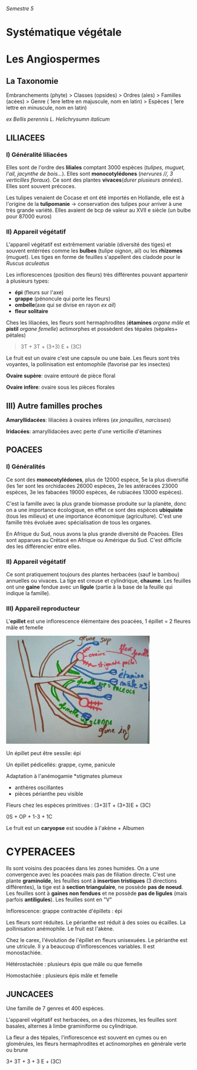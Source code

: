 *Semestre 5*	

# Systématique végétale

# Les Angiospermes

## La Taxonomie

Embranchements (phyte) > Classes (opsides) > Ordres (ales) > Familles (acées) > Genre ( 1ere lettre en majuscule, nom en latin) > Espèces ( 1ere lettre en minuscule, nom en latin)

*ex Bellis perennis L.*
*Helichrysumn italicum*

## LILIACEES

### I) Généralité liliacées

Elles sont de l'ordre des **liliales** comptant 3000 espèces (*tulipes, muguet, l'ail, jacynthe de bois...*). Elles sont **monocotylédones** (*nervures //, 3 verticilles floraux*). Ce sont des plantes **vivaces**(*durer plusieurs années*). Elles sont souvent précoces.

Les tulipes venaient de Cocase et ont été importés en Hollande, elle est à l'origine de la **tulipomanie** -> conservation des tulipes pour arriver à une très grande variété. Elles avaient de bcp de valeur au XVII e siècle (un bulbe pour 87000 euros)

### II) Appareil végétatif

L'appareil végétatif est extrêmement variable (diversité des tiges) et souvent entérrées comme les **bulbes** (tulipe oignon, ail) ou les **rhizomes** (muguet).
Les tiges en forme de feuilles s'appellent des cladode pour le *Ruscus aculeatus*
 
Les inflorescences (position des fleurs) très différentes pouvant appartenir à plusieurs types:
* **épi** (fleurs sur l'axe)
* **grappe** (pénoncule qui porte les fleurs)
* **ombelle**(axe qui se divise en rayon *ex ail*)
* **fleur solitaire**

Ches les liliacées, les fleurs sont hermaphrodites (**étamines** *organe mâle* et **pistil** *organe femelle*) actimorphes et possèdent des tépales (sépales+ pétales)

> 3T + 3T + (3+3) E + (3C)

Le fruit est un ovaire c'est une capsule ou une baie.
Les fleurs sont très voyantes, la pollinisation est entomophile (favorisé par les insectes)

**Ovaire supère**: ovaire entouré de pièce floral

**Ovaire infère**: ovaire sous les pièces florales

## III) Autre familles proches

**Amaryllidacées**: liliacées à ovaires infères (*ex jonquilles, narcisses*)

**Iridacées**: amaryllidacées avec perte d'une verticille d'étamines 


## POACEES

### I) Généralités

Ce sont des **monocotylédones**, plus de 12000 espèce, 5e la plus diversifié (les 1er sont les orchidacées 26000 espèces, 2e les astéracées 23000 espèces, 3e les fabacées 19000 espèces, 4e rubiacées 13000 espèces).

C'est la famille avec la plus grande biomasse produite sur la planète, donc on a une importance écologique, en effet ce sont des espèces **ubiquiste** (tous les milieux) et une importance économique (agriculture).
C'est une famille très évoluée avec spécialisation de tous les organes.

En Afrique du Sud, nous avons la plus grande diversité de Poacées.
Elles sont apparues au Crétacé en Afrique ou Amérique du Sud.
C'est difficile des les différencier entre elles.

### II) Appareil végétatif

Ce sont pratiquement toujours des plantes herbacées (sauf le bambou) annuelles ou vivaces. La tige est creuse et cylindrique, **chaume**. Les feuilles ont une **gaine** fendue avec un **ligule** (partie à la base de la feuille qui indique la famille).

### III) Appareil reproducteur

L'**epillet** est une inflorescence élémentaire des poacées, 1 épillet = 2 fleures mâle et femelle

![Epillet](Images/épillet.jpg) 

 Un épillet peut être sessile: épi

Un épillet pédicellés: grappe, cyme, panicule
 
Adaptation à l'anémogamie
*stigmates plumeux
* anthères oscillantes
* pièces périanthe peu visible

Fleurs chez les espèces primitives : (3+3)T + (3+3)E + (3C)

0S + OP + 1-3 + 1C

Le fruit est un **caryopse** est soudée à l'akène + Albumen

# CYPERACEES


Ils sont voisins des poacées dans les zones humides. On a une convergence avec les poacées mais pas de filiation directe.
C'est une plante **graminoïde**, les feuilles sont à **insertion tristiques** (3 directions différentes), la tige est à **section triangulaire**, ne possède **pas de noeud**. Les feuilles sont à **gaines non fendues** et ne possède **pas de ligules** (mais parfois **antiligules**). Les feuilles sont en "V"

Inflorescence: grappe contractée d'épillets : épi

Les fleurs sont réduites.
Le périanthe est réduit à des soies ou écailles.
La pollinisation anémophile.
Le fruit est l'akène.


Chez le carex, l'évolution de l'épillet en fleurs unisexuées.
Le périanthe est une utricule. Il y a beaucoup d'inflorescences variables.
Il est monostachiée.

Hétérostachiée : plusieurs épis que mâle ou que femelle

Homostachiée : plusieurs épis mâle et femelle

## JUNCACEES

Une famille de 7 genres et 400 espèces. 

L'appareil végétatif est herbacées, on a des rhizomes, les feuilles sont basales, alternes à limbe graminiforme ou cylindrique.

La fleur a des tépales, l'inflorescence est souvent en cymes ou en glomérules, les fleurs hermaphrodites et actinomorphes en générale verte ou brune

3+ 3T + 3 + 3 E + (3C)













